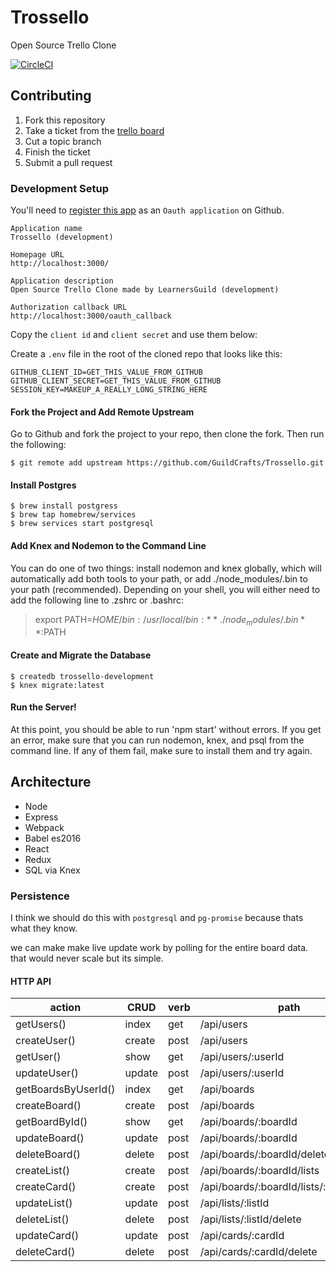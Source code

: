 # Trossello

Open Source Trello Clone

[![CircleCI](https://circleci.com/gh/GuildCrafts/Trossello/tree/master.svg?style=svg)](https://circleci.com/gh/GuildCrafts/Trossello/tree/master)

## Contributing

1. Fork this repository
2. Take a ticket from the [trello board](https://trello.com/b/QIKeSwK0/trossello-oss-trello)
3. Cut a topic branch
4. Finish the ticket
5. Submit a pull request

### Development Setup

You'll need to
[register this app](https://github.com/settings/applications/new)
as an `Oauth application` on Github.

```
Application name
Trossello (development)

Homepage URL
http://localhost:3000/

Application description
Open Source Trello Clone made by LearnersGuild (development)

Authorization callback URL
http://localhost:3000/oauth_callback
```

Copy the `client id` and `client secret` and use them below:

Create a `.env` file in the root of the cloned repo that looks like this:
```
GITHUB_CLIENT_ID=GET_THIS_VALUE_FROM_GITHUB
GITHUB_CLIENT_SECRET=GET_THIS_VALUE_FROM_GITHUB
SESSION_KEY=MAKEUP_A_REALLY_LONG_STRING_HERE
```

#### Fork the Project and Add Remote Upstream

Go to Github and fork the project to your repo, then clone the fork. Then run the following:

```
$ git remote add upstream https://github.com/GuildCrafts/Trossello.git
```

#### Install Postgres

```
$ brew install postgress
$ brew tap homebrew/services
$ brew services start postgresql
```
#### Add Knex and Nodemon to the Command Line

You can do one of two things: install nodemon and knex globally, which will automatically add both tools to your path, or add ./node_modules/.bin to your path (recommended). Depending on your shell, you will either need to add the following line to .zshrc or .bashrc:

> export PATH=$HOME/bin:/usr/local/bin:**./node_modules/.bin**:$PATH

#### Create and Migrate the Database

```
$ createdb trossello-development
$ knex migrate:latest
```
#### Run the Server!

At this point, you should be able to run 'npm start' without errors. If you get an error, make sure that you can run nodemon, knex, and psql from the command line. If any of them fail, make sure to install them and try again.

## Architecture

- Node
- Express
- Webpack
- Babel es2016
- React
- Redux
- SQL via Knex


### Persistence

I think we should do this with `postgresql` and `pg-promise` because thats what they know.

we can make make live update work by polling for the entire board data. that would never scale but its simple.

#### HTTP API

| action               | CRUD   | verb | path                                     |
| -------------------- | ------ | ---- | ---------------------------------------- |
| getUsers()           | index  | get  | /api/users                               |
| createUser()         | create | post | /api/users                               |
| getUser()            | show   | get  | /api/users/:userId                       |
| updateUser()         | update | post | /api/users/:userId                       |
| getBoardsByUserId()  | index  | get  | /api/boards                              |
| createBoard()        | create | post | /api/boards                              |
| getBoardById()       | show   | get  | /api/boards/:boardId                     |
| updateBoard()        | update | post | /api/boards/:boardId                     |
| deleteBoard()        | delete | post | /api/boards/:boardId/delete              |
| createList()         | create | post | /api/boards/:boardId/lists               |
| createCard()         | create | post | /api/boards/:boardId/lists/:listId/cards |
| updateList()         | update | post | /api/lists/:listId                       |
| deleteList()         | delete | post | /api/lists/:listId/delete                |
| updateCard()         | update | post | /api/cards/:cardId                       |
| deleteCard()         | delete | post | /api/cards/:cardId/delete                |
